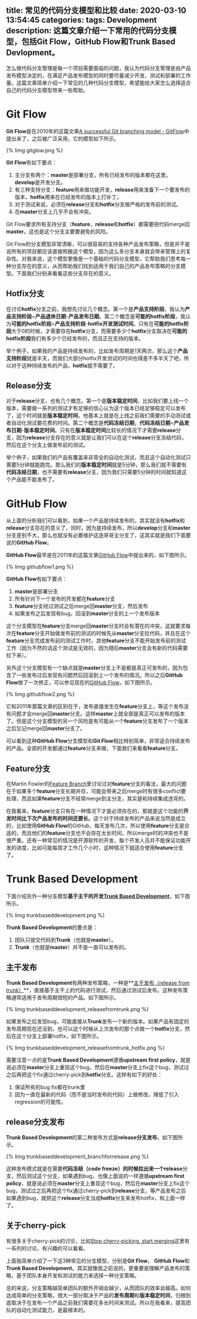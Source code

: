 title: 常见的代码分支模型和比较
date: 2020-03-10 13:54:45
categories:
tags: Development
description: 这篇文章介绍一下常用的代码分支模型，包括Git Flow，GitHub Flow和Trunk Based Devlopment。
---

怎么做代码分支管理是每一个项目需要面临的问题，我认为代码分支管理是由产品发布模型决定的，在满足产品发布模型的同时要尽量减少开发、测试和部署的工作量。这篇文章简单介绍一下常见的几种代码分支模型，希望能给大家怎么选择适合自己的代码分支模型带来一些帮助。

# Git Flow

**Git Flow**是在2010年的这篇文章[A successful Git branching model - GitFlow](https://nvie.com/posts/a-successful-git-branching-model/)中提出来了，之后被广泛采用，它的模型如下所示。

{% limg gitglow.png %}

**Git Flow**有如下要点：
1. 主分支有两个：**master**是部署分支，所有已经发布的版本都在这里。**develop**是开发分支。
1. 有三种支持分支：**feature**用来做功能开发，**release**用来准备下一个要发布的版本，**hotfix**用来在已经发布的版本上打补丁。
1. 对于测试来说，必须在**release**分支和**hotfix**分支做严格的发布前的测试。
1. 在**master**分支上几乎不会有冲突。

Git Flow要求所有支持分支（**feature**，**release**和**hotfix**）都需要把代码merge回**master**。这也是这个分支主要要避免的风险。

Git Flow的分支模型非常清晰，可以很容易的支持各种产品发布策略，但是并不是说所有的项目都应该直接照搬这个模型，因为这么多分支本身就会带来管理上的复杂性。对我来说，这个模型更像是一个基础的代码分支模型，它帮助我们思考每一种分支存在的意义，从而帮助我们找到适用于我们自己的产品发布策略的分支模型。下面我们分别来看看这些分支存在的意义。

## Hotfix分支

在讨论**hotfix**分支之前，我想先讨论几个概念。第一个是**产品支持阶段**，我认为**产品支持阶段**=**产品退休日期**-**产品发布日期**。第二个概念是**可能的hotfix阶段**，我认为**可能的hotfix阶段**=**产品支持阶段**-**hotfix开发测试时间**。只有在**可能的hotfix阶段**大于0的时候，才需要存在**hotfix**分支，而需要多少个**hotfix**分支取决在**可能的hotfix阶段**我们有多少个已经发布的，而且正在支持的版本。

举个例子，如果我的产品是持续发布的，比如发布周期是1天两次，那么这个**产品支持阶段**就是半天，而我们大部分hotfix开发测试的时间也得差不多半天了吧，所以对于这种持续发布的产品，**hotfix**就不需要了。

## Release分支

对于**release**分支，也有几个概念。第一个是**版本稳定时间**，比如我们要上线一个版本，需要做一系列的测试才有足够的信心认为这个版本已经足够稳定可以发布了，这个时间就是**版本稳定时间**，他基本上就是在上线之前我们需要的手动测试或者自动化测试要花费的时间。第二个概念是**代码冻结日期**，**代码冻结日期**=**产品发布日期**-**版本稳定时间**。只有在**版本稳定时间**比较长的情况下才需要**release**分支，因为**release**分支存在的意义就是让我们可以在这个**release**分支冻结代码，然后在这个分支上做发布前的测试。

举个例子，如果我们的产品有覆盖率非常全的自动化测试，而且这个自动化测试只需要5分钟就能跑完。那么我们的**版本稳定时间**就是5分钟，那么我们就不需要有**代码冻结日期**，也不需要有**release**分支，因为我们只需要5分钟的时间就知道这个产品能不能发布了。

# GitHub Flow

从上面的分析我们可以看到，如果一个产品是持续发布的，其实就没有**hotfix**和**release**分支存在的意义了，同时，因为是持续发布，所以**develop**分支和**master**分支差别不大，那么也就没有必要维护这连哥哥主分支了，这其实就是我们下面要说的**GitHub Flow**。

**GitHub Flow**最早是在2011年的这篇文章[GitHub Flow](http://scottchacon.com/2011/08/31/github-flow.html)中提出来的，如下图所示。

{% limg githubflow1.png %}

**GitHub Flow**有如下要点：
1. **master**是部署分支
1. 所有针对下一个发布的开发都在**feature**分支
1. **feature**分支经过测试之后merge回**master**分支，然后发布
1. 如果发布之后发现有bug，回滚到**master**分支的上一个发布版本

这个分支模型在**feature**分支merge回**master**分支时会有潜在的冲突，这就要求每次在**feature**分支开始做发布前的测试的时候先从**master**分支拉代码，并且在这个**feature**分支完成发布前的测试工作时，其他**feature**分支不能开始发布前的测试工作（因为不然的话这个测试是无效的，因为随后**master**分支会有新的代码需要拉下来）。

另外这个分支模型有一个缺点就是**master**分支上不是都是真正可发布的，因为包含了一些发布过后发现有问题然后回滚到上一个发布的情况。所以之后**GitHub Flow**做了一次修正，可以参见现在的[GitHub Flow](https://guides.github.com/introduction/flow/)，如下图所示。

{% limg githubflow2.png %}

它和2011年那篇文章的区别在于，发布直接发生在**feature**分支上，等这个发布没有问题才会merge回**master**分支。这样**master**上就全部是真正可以发布的版本了。但是这个分支模型的另一个风险是有可能从一个**feature**分支发布了一个版本之后忘记merge回**master**分支了。

可以看到这种**GitHub Flow**分支模型和**Git Flow**相比特别简单，非常适合持续发布的产品。全部的开发都通过**feature**分支来做，下面我们来看看**feature**分支。

## Feature分支

在Martin Fowler的[Feature Branch](https://www.martinfowler.com/bliki/FeatureBranch.html)里讨论过对**feature**分支的看法，最大的问题在于如果多个**feature**分支长期并存，可能会带来之后merge时有很多conflict要处理，而且如果**feature**分支不经常merge到主分支，其实是和持续集成违背的。

在我看来，**feature**分支只有在一种情况下才是必须存在的，那就是这个功能的**开发时间比下次产品发布的时间还要长**。这个对于持续发布的产品来说当然是成立的，比如使用**GitHub Flow**的GitHub，每天发布几次，所以使用**feature**分支是合适的，而且他们的**feature**分支也不会存在太长时间，所以merge时的冲突也不是很严重。还有一种常见的情况是开源软件的开发，每个开发人员并不能保证功能开发的进度，比如可能每周才工作几个小时，这种情况下就适合使用**feature**分支了。

# Trunk Based Development

下面介绍另外一种分支模型**基于主干的开发[Trunk Based Development](https://trunkbaseddevelopment.com/)**，如下图所示。

{% limg trunkbaseddevelopment.png %}

**Trunk Based Development**的要点是：
1. 团队只提交代码到**Trunk**（也就是**master**）。
1. **Trunk**（也就是**master**）并不是一直可以发布的。

## 主干发布
**Trunk Based Development**有两种发布策略，一种是**[主干发布（release from trunk）](https://trunkbaseddevelopment.com/release-from-trunk/)**，直接基于主干上的代码进行测试，然后通过测试后发布。这种发布策略通常适用于发布周期很短的产品。如下图所示。

{% limg trunkbaseddevelopment_releasefromtrunk.png %}

如果发布之后发现bug，可能直接从**Trunk**发布一个新的版本。如果产品有固定的发布周期现在还没到，也可以这个时候从上次发布的那个点做一个**hotfix**分支，然后在这个分支上部署hotfix，如下图所示。

{% limg trunkbaseddevelopment_releasefromtrunk_hotfix.png %}

需要注意一点的是**Trunk Based Development**遵循**upstream first policy**，就是说必须在**master**分支上重现这个bug，然后在**master**分支上fix这个bug，测试过之后再把这个fix通过cherry-pick到**hotfix**分支。这样有如下的好处：
1. 保证所有的bug fix都在trunk里
1. 因为一直在最新的代码（而不是当时发布的代码）上做修改，降低了引入regression的可能性。

## release分支发布

**Trunk Based Development**的第二种发布方式是**release分支发布**，如下图所示。

{% limg trunkbaseddevelopment_branchforrelease.png %}

这种发布模式就是在需要**代码冻结（code freeze）**的时候拉出来一个**release**分支，然后测试这个分支，如果遇到bug，也像上面说的一样遵循**upstream first policy**，就是说必须在**master**分支上重现这个bug，然后在**master**分支上fix这个bug，测试过之后再把这个fix通过cherry-pick到**release**分支。等产品发布之后如果遇到bug，就把这个**release**分支当成**hotfix**分支来发布hotfix，和上面一样了。

## 关于cherry-pick

有很多关于cherry-pick的讨论，比如[Stop cherry-picking, start merging](https://devblogs.microsoft.com/oldnewthing/20180323-01/?p=98325)这里有一系列的讨论，有兴趣的可以看看。


上面我简单介绍了一下这3种常见的分支模型，分别是**Git Flow**， **GitHub Flow**和**Trunk Based Development**。其实就像我之前说的，更重要是理解产品发布的策略，基于团队本身开发和测试的能力来选择一种分支策略。

总的来说，分支策略越简单团队的额外开销会越少，从而团队的效率会越高。如何达成简单的分支策略，很大一部分取决于产品的**发布周期**和**版本稳定时间**，归根到底取决于在发布一个产品之前我们需要花多长时间来测试。所以在我看来，提高团队的自动化测试能力，是最根本的。